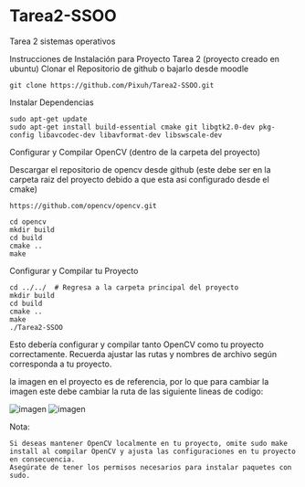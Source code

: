 # Tarea2-SSOO
Tarea 2 sistemas operativos

Instrucciones de Instalación para Proyecto Tarea 2 (proyecto creado en ubuntu)
Clonar el Repositorio de github o bajarlo desde moodle
```
git clone https://github.com/Pixuh/Tarea2-SSOO.git 
```
Instalar Dependencias
```
sudo apt-get update
sudo apt-get install build-essential cmake git libgtk2.0-dev pkg-config libavcodec-dev libavformat-dev libswscale-dev
```
Configurar y Compilar OpenCV (dentro de la carpeta del proyecto)

Descargar el repositorio de opencv desde github (este debe ser en la carpeta raiz del proyecto debido a que esta asi configurado desde el cmake)

```
https://github.com/opencv/opencv.git
```
```
cd opencv
mkdir build
cd build
cmake ..
make
```

Configurar y Compilar tu Proyecto

```
cd ../../  # Regresa a la carpeta principal del proyecto
mkdir build
cd build
cmake ..
make
./Tarea2-SSOO
```
Esto debería configurar y compilar tanto OpenCV como tu proyecto correctamente. Recuerda ajustar las rutas y nombres de archivo según corresponda a tu proyecto.

la imagen en el proyecto es de referencia, por lo que para cambiar la imagen este debe cambiar la 
ruta de las siguiente lineas de codigo:

![imagen](https://github.com/Pixuh/Tarea2-SSOO/assets/68401120/44d79fee-9c5e-4ed7-9ca2-55e1e33e7c37)
![imagen](https://github.com/Pixuh/Tarea2-SSOO/assets/68401120/e1211048-54b0-4903-a503-ab1a9706f29f)


Nota:

    Si deseas mantener OpenCV localmente en tu proyecto, omite sudo make install al compilar OpenCV y ajusta las configuraciones en tu proyecto en consecuencia.
    Asegúrate de tener los permisos necesarios para instalar paquetes con sudo.
